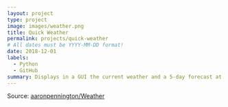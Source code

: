 ```yaml
---
layout: project
type: project
image: images/weather.png
title: Quick Weather
permalink: projects/quick-weather
# All dates must be YYYY-MM-DD format!
date: 2018-12-01
labels:
  - Python
  - GitHub
summary: Displays in a GUI the current weather and a 5-day forecast at the user’s location using the OpenWeatherMap API.
---
```


Source: <a href="https://github.com/aaronpennington/Weather"><i class="large github icon "></i>aaronpennington/Weather</a>

